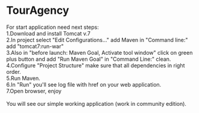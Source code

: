 # TourAgency

For start application need next steps:<br>
1.Download and install Tomcat v.7<br>
2.In project select "Edit Configurations..." add Maven in "Command line:" add "tomcat7:run-war"<br>
3.Also in "before launch: Maven Goal, Activate tool window" click on green plus button and add "Run Maven Goal" in "Command Line:" clean.<br>
4.Configure "Project Structure" make sure that all dependencies in right order.<br> 
5.Run Maven.<br>
6.In "Run" you'll see log file with href on your web application.<br>
7.Open browser, enjoy<br><br>
You will see our simple working application (work in community edition).
